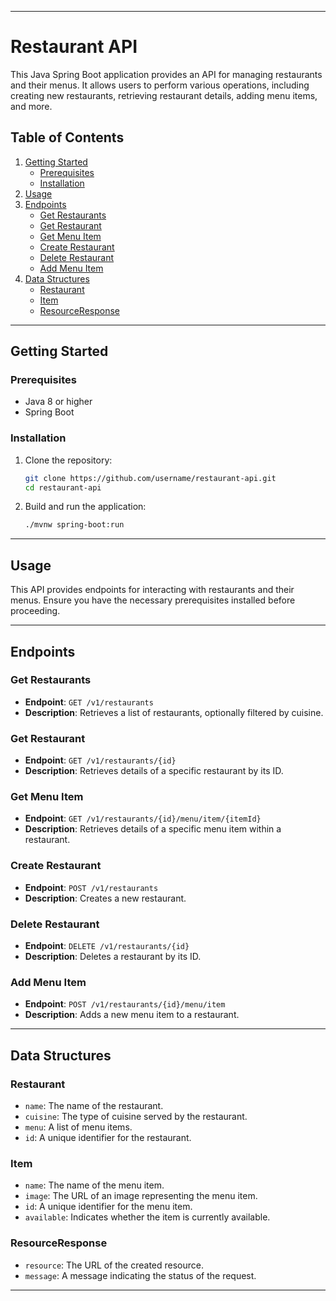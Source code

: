 
---

# Restaurant API

This Java Spring Boot application provides an API for managing restaurants and their menus. It allows users to perform various operations, including creating new restaurants, retrieving restaurant details, adding menu items, and more.

## Table of Contents

1. [Getting Started](#getting-started)
    - [Prerequisites](#prerequisites)
    - [Installation](#installation)
2. [Usage](#usage)
3. [Endpoints](#endpoints)
    - [Get Restaurants](#get-restaurants)
    - [Get Restaurant](#get-restaurant)
    - [Get Menu Item](#get-menu-item)
    - [Create Restaurant](#create-restaurant)
    - [Delete Restaurant](#delete-restaurant)
    - [Add Menu Item](#add-menu-item)
4. [Data Structures](#data-structures)
    - [Restaurant](#restaurant)
    - [Item](#item)
    - [ResourceResponse](#resourceresponse)

---

## Getting Started

### Prerequisites

- Java 8 or higher
- Spring Boot

### Installation

1. Clone the repository:

    ```bash
    git clone https://github.com/username/restaurant-api.git
    cd restaurant-api
    ```

2. Build and run the application:

    ```bash
    ./mvnw spring-boot:run
    ```

---

## Usage

This API provides endpoints for interacting with restaurants and their menus. Ensure you have the necessary prerequisites installed before proceeding.

---

## Endpoints

### Get Restaurants

- **Endpoint**: `GET /v1/restaurants`
- **Description**: Retrieves a list of restaurants, optionally filtered by cuisine.

### Get Restaurant

- **Endpoint**: `GET /v1/restaurants/{id}`
- **Description**: Retrieves details of a specific restaurant by its ID.

### Get Menu Item

- **Endpoint**: `GET /v1/restaurants/{id}/menu/item/{itemId}`
- **Description**: Retrieves details of a specific menu item within a restaurant.

### Create Restaurant

- **Endpoint**: `POST /v1/restaurants`
- **Description**: Creates a new restaurant.

### Delete Restaurant

- **Endpoint**: `DELETE /v1/restaurants/{id}`
- **Description**: Deletes a restaurant by its ID.

### Add Menu Item

- **Endpoint**: `POST /v1/restaurants/{id}/menu/item`
- **Description**: Adds a new menu item to a restaurant.

---

## Data Structures

### Restaurant

- `name`: The name of the restaurant.
- `cuisine`: The type of cuisine served by the restaurant.
- `menu`: A list of menu items.
- `id`: A unique identifier for the restaurant.

### Item

- `name`: The name of the menu item.
- `image`: The URL of an image representing the menu item.
- `id`: A unique identifier for the menu item.
- `available`: Indicates whether the item is currently available.

### ResourceResponse

- `resource`: The URL of the created resource.
- `message`: A message indicating the status of the request.

---